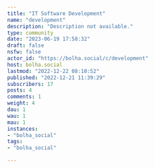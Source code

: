 ```yaml
---
title: "IT Software Development" 
name: "development"
description: "Description not available."
type: community
date: "2023-06-19 17:58:32"
draft: false
nsfw: false
actor_id: "https://bolha.social/c/development"
host: bolha.social
lastmod: "2022-12-22 08:10:52"
published: "2022-12-21 11:39:29"
subscribers: 17
posts: 4
comments: 1
weight: 4
dau: 1
wau: 1
mau: 1
instances:
- "bolha_social"
tags: 
- "bolha_social"

---
```

